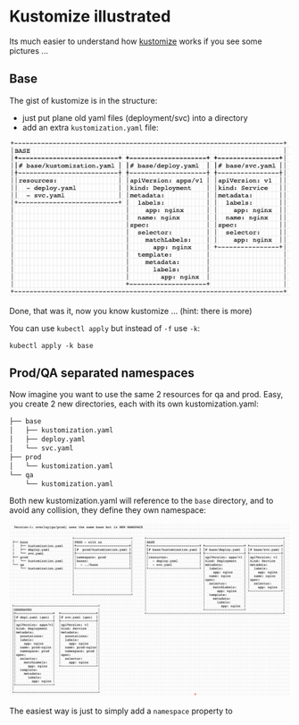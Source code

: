 # Kustomize illustrated

Its much easier to understand how [kustomize](https://github.com/kubernetes-sigs/kustomize) works if you see some pictures ...

## Base

The gist of kustomize is in the structure:
- just put plane old yaml files (deployment/svc) into a directory
- add an extra `kustomization.yaml` file:

![base](img/base.png)

Done, that was it, now you know kustomize ... (hint: there is more)

You can use `kubectl apply` but instead of `-f` use `-k`:
```
kubectl apply -k base
```

## Prod/QA separated namespaces

Now imagine you want to use the same 2 resources for qa and prod.
Easy, you create 2 new directories, each with its own kustomization.yaml:

```
├── base
│   ├── kustomization.yaml
│   ├── deploy.yaml
│   └── svc.yaml
├── prod
│   └── kustomization.yaml
└── qa
    └── kustomization.yaml
```

Both new kustomization.yaml will reference to the `base` directory, and to avoid any
collision, they define they own namespace:

![base](img/kustomize-ns.png)

The easiest way is just to simply add a `namespace` property to 
